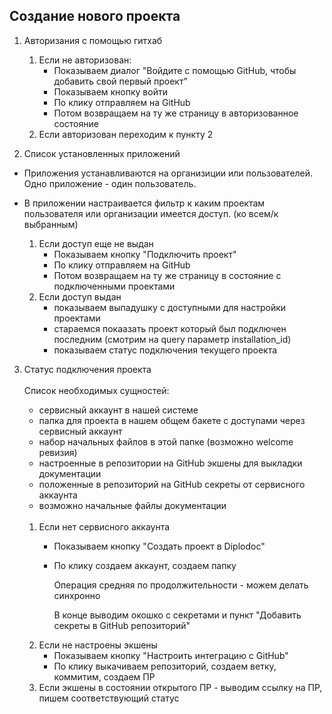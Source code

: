 ## Создание нового проекта

1. Авторизания с  помощью гитхаб

    1. Если не авторизован:
       - Показываем диалог "Войдите с помощью GitHub, чтобы добавить свой первый проект"
       - Показываем кнопку войти
       - По клику отправляем на GitHub
       - Потом возвращаем на ту же страницу в авторизованное состояние
    2. Если авторизован переходим к пункту 2

2. Список установленных приложений
- Приложения устанавливаются на организиции или пользователей. Одно приложение - один пользователь.
- В приложении настраивается фильтр к каким проектам пользователя или организации имеется доступ. (ко всем/к выбранным)
   
    1. Если доступ еще не выдан
       - Показываем кнопку "Подключить проект"
       - По клику отправляем на GitHub
       - Потом возвращаем на ту же страницу в состояние с подключенными проектами
    2. Если доступ выдан
       - показываем выпадушку с доступными для настройки проектами
       - стараемся покаазать проект  который был подключен последним (смотрим на query параметр installation_id)
       - показываем статус подключения текущего проекта
3. Статус подключения проекта
   <br/><br/>
   Список необходимых сущностей:
   - сервисный аккаунт в нашей системе
   - папка для проекта в нашем общем бакете с доступами через сервисный аккаунт
   - набор начальных файлов в этой папке (возможно welcome ревизия)
   - настроенные в репозитории на GitHub экшены для выкладки документации
   - положенные в репозиторий на GitHub секреты от сервисного аккаунта
   - возможно начальные файлы документации
     <br/><br/>

    1. Если нет сервисного аккаунта
       - Показываем кнопку "Создать проект в Diplodoc"
       - По клику создаем аккаунт, создаем папку
       
         Операция средняя по продолжительности - можем делать синхронно
         
         В конце выводим окошко с секретами и пункт "Добавить секреты в GitHub репозиторий"
    2. Если не настроены экшены
       - Показываем кнопку "Настроить интеграцию с GitHub"
       - По клику выкачиваем репозиторий, создаем ветку, коммитим, создаем ПР
    3. Если экшены в состоянии открытого ПР - выводим ссылку на ПР, пишем соответствующий статус
    
  
